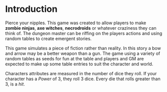 # Introduction
Pierce your nipples.
This game was created to allow players to make **zombie ninjas**, **axe witches**, **necrodroids** or whatever craziness they can think of.
The dungeon master can be riffing on the players actions and using random tables to create emergent stories.

This game simulates a piece of fiction rather than reality.
In this story a bow and arrow may be a better weapon than a gun.
The game using a variety of random tables as seeds for fun at the table and players and GM are expected to make up some table entries to suit the character and world.

Characters attributes are measured in the number of dice they roll.
If your character has a *Power* of 3, they roll 3 dice. Every die that rolls greater than 3, is a *hit*.
